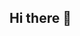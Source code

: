## Hi there 👋

<!---
- 👋 Hi, I’m @TatyanaRogjnonimikooooooooo
- 👀 I’m interested ingv
- 🌱 I’m currently learning ...
- 💞️ I’m looking to collaborate on ...
- 📫 How to reach me ...
--->

<!---
TatyanaRog/TatyanaRog is a ✨ special ✨ repository because its `README.md` (this file) appears on your GitHub profile.
You can click the Preview link to take a look at your changes.
--->
